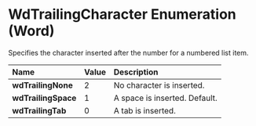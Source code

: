 
# WdTrailingCharacter Enumeration (Word)

Specifies the character inserted after the number for a numbered list item.



|**Name**|**Value**|**Description**|
|:-----|:-----|:-----|
|**wdTrailingNone**|2|No character is inserted.|
|**wdTrailingSpace**|1|A space is inserted. Default.|
|**wdTrailingTab**|0|A tab is inserted.|
